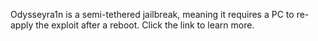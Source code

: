 Odysseyra1n is a <router-link to="/types-of-jailbreak/#semi-tethered-jailbreaks">semi-tethered jailbreak</router-link>, meaning it requires a PC to re-apply the exploit after a reboot. Click the link to learn more.